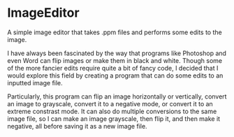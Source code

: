 # ImageEditor
A simple image editor that takes .ppm files and performs some edits to the image.

I have always been fascinated by the way that programs like Photoshop and even Word can flip images or make them in black and white. Though some of the more fancier edits require quite a bit of fancy code, I decided that I would explore this field by creating a program that can do some edits to an inputted image file.

Particularly, this program can flip an image horizontally or vertically, convert an image to grayscale, convert it to a negative mode, or convert it to an extreme constrast mode. It can also do multiple conversions to the same image file, so I can make an image grayscale, then flip it, and then make it negative, all before saving it as a new image file.
